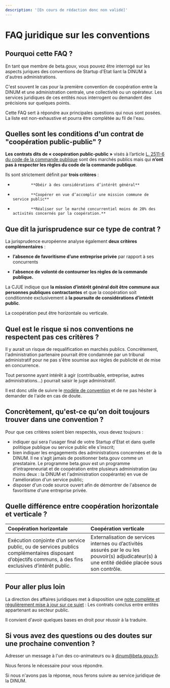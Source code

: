 ```yaml
---
description: '[En cours de rédaction donc non validé]'
---
```


# FAQ juridique sur les conventions

## Pourquoi cette FAQ ?

En tant que membre de beta.gouv, vous pouvez être interrogé sur les aspects juriques des conventions de Startup d'Etat liant la DINUM à d'autres administrations.

C'est souvent le cas pour la première convention de coopération entre la DINUM et une administration centrale, une collectivité ou un opérateur. Les services juridiques de ces entités nous interrogent ou demandent des précisions sur quelques points.

Cette FAQ sert à répondre aux principales questions qui nous sont posées. La liste est non-exhaustive et pourra être complétée au fil de l'eau.

## Quelles sont les conditions d'un contrat de "coopération public-public" ?

**Les contrats dits de « coopération public-public »** visés à l’article [L. 2511-6 du code de la commande publique](https://www.legifrance.gouv.fr/affichCodeArticle.do?idArticle=LEGIARTI000037704549&cidTexte=LEGITEXT000037701019&dateTexte=20190401) sont des marchés publics mais qui **n’ont pas à respecter les règles du code de la commande publique**. 

Ils sont strictement définit par **trois critères** :

-             **Obéir à des considérations d’intérêt général**

-             **Coopérer en vue d’accomplir une mission commune de service public**

-             **Réaliser sur le marché concurrentiel moins de 20% des activités concernés par la coopération.**

## Que dit la jurisprudence sur ce type de contrat ?

La jurisprudence européenne analyse également **deux critères complémentaires** :

- **l’absence de favoritisme d’une entreprise privée** par rapport à ses concurrents 

- **l’absence de volonté de contourner les règles de la commande publique.**

La CJUE indique que **la mission d’intérêt général doit être commune aux personnes publiques contractantes** et que la coopération soit conditionnée exclusivement à **la poursuite de considérations d’intérêt public**. 

La coopération peut être horizontale ou verticale.

## Quel est le risque si nos conventions ne respectent pas ces critères ?

Il y aurait un risque de requalification en marchés publics. Concrêtement, l'administration partenaire pourrait être condamnée par un tribunal administratif pour ne pas s'être soumise aux règles de publicité et de mise en concurrence.

Tout personne ayant intérêt à agir \(contribuable, entreprise, autres administrations...\) pourrait saisir le juge administratif.

Il est donc utile de suivre le [modèle de convention](./) et de ne pas hésiter à demander de l'aide en cas de doute.

## Concrètement, qu'est-ce qu'on doit toujours trouver dans une convention ?

Pour que ces critères soient bien respectés, vous devez toujours :

* indiquer qui sera l'usager final de votre Startup d'Etat et dans quelle politique publique ou service public elle s'inscrit;
* bien indiquer les engagements des administrations concernées et de la DINUM. Il ne s'agit jamais de positionner beta.gouv comme un prestataire. Le programme beta.gouv est un programme d'intrapreneuriat et de coopération entre plusieurs administration \(au moins deux : la DINUM et l'administration coopérante\) en vue de l'amélioration d'un service public;
* disposer d'un code source ouvert afin de démontrer de l'absence de favoritisme d'une entreprise privée.

## Quelle différence entre coopération horizontale et verticale ?

| Coopération horizontale | Coopération verticale |
| :--- | :--- |
| Exécution conjointe d’un service public, ou de services publics complémentaires disposant d’objectifs communs, à des fins exclusives d’intérêt public. | Externalisation de services internes ou d’activités assurés par le ou les pouvoir\(s\) adjudicateur\(s\) à une entité dédiée placée sous son contrôle. |

## Pour aller plus loin 

La direction des affaires juridiques met à disposition une [note complète et régulièrement mise à jour sur ce sujet](https://www.economie.gouv.fr/daj/contrats-entre-entites-secteur-public-2019-2) : Les contrats conclus entre entités appartenant au secteur public.

Il convient d'avoir quelques bases en droit pour réussir à la traduire.

## Si vous avez des questions ou des doutes sur une prochaine convention ?

Adresser un message à l'un des co-animateurs ou à dinum@beta.gouv.fr. 

Nous ferons le nécessaire pour vous répondre. 

Si nous n'avons pas la réponse, nous ferons suivre au service juridique de la DINUM.

